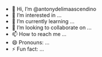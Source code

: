 - 👋 Hi, I’m @antonydelimaascendino
- 👀 I’m interested in ...
- 🌱 I’m currently learning ...
- 💞️ I’m looking to collaborate on ...
- 📫 How to reach me ...
- 😄 Pronouns: ...
- ⚡ Fun fact: ...

<!---
antonydelimaascendino/antonydelimaascendino is a ✨ special ✨ repository because its `README.md` (this file) appears on your GitHub profile.
You can click the Preview link to take a look at your changes.
--->
